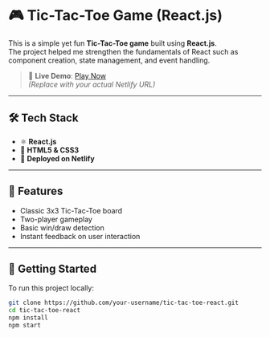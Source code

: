 # 🎮 Tic-Tac-Toe Game (React.js)

This is a simple yet fun **Tic-Tac-Toe game** built using **React.js**.  
The project helped me strengthen the fundamentals of React such as component creation, state management, and event handling.

> 🔗 **Live Demo**: [Play Now](https://harshavardhantankala-tictactoe.netlify.app/)  
> *(Replace with your actual Netlify URL)*

---

## 🛠️ Tech Stack

- ⚛️ **React.js**
- 💅 **HTML5 & CSS3**
- 🚀 **Deployed on Netlify**

---

## 📌 Features

- Classic 3x3 Tic-Tac-Toe board
- Two-player gameplay
- Basic win/draw detection
- Instant feedback on user interaction

---

## 📁 Getting Started

To run this project locally:

```bash
git clone https://github.com/your-username/tic-tac-toe-react.git
cd tic-tac-toe-react
npm install
npm start
